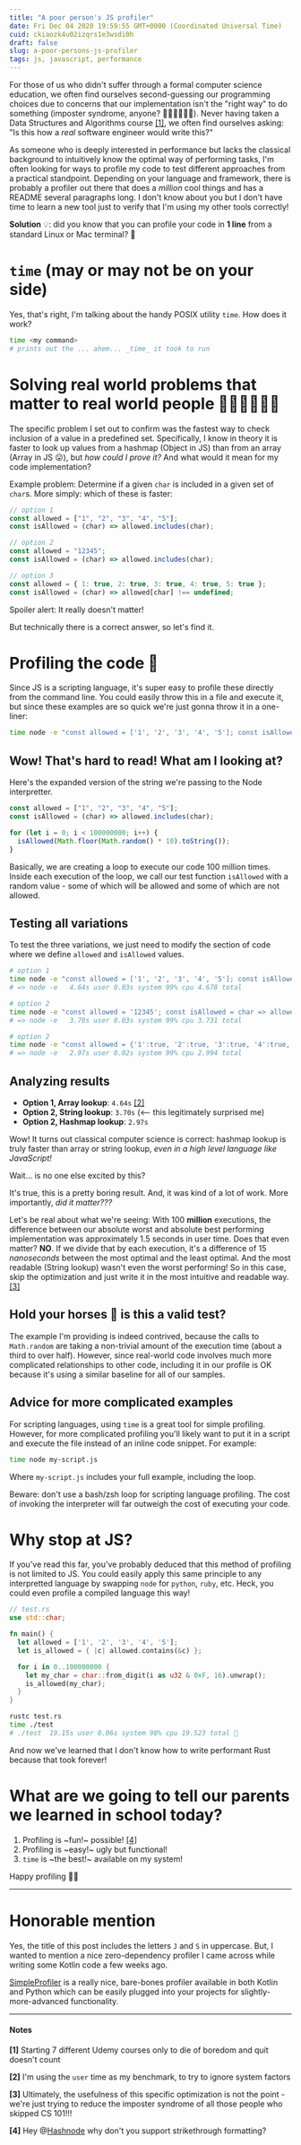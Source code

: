 ```yaml
---
title: "A poor person's JS profiler"
date: Fri Dec 04 2020 19:59:55 GMT+0000 (Coordinated Universal Time)
cuid: ckiaozk4u02izqrs1e3wsdi0h
draft: false
slug: a-poor-persons-js-profiler
tags: js, javascript, performance
---
```


For those of us who didn't suffer through a formal computer science education, we often find ourselves second-guessing our programming choices due to concerns that our implementation isn't the "right way" to do something (imposter syndrome, anyone? 🙋🏻‍♂️🙋🏾‍♀️). Never having taken a Data Structures and Algorithms course [[1]](#notes), we often find ourselves asking: "Is this how a _real_ software engineer would write this?"

As someone who is deeply interested in performance but lacks the classical background to intuitively know the optimal way of performing tasks, I'm often looking for ways to profile my code to test different approaches from a practical standpoint. Depending on your language and framework, there is probably a profiler out there that does a _million_ cool things and has a README several paragraphs long. I don't know about you but I don't have time to learn a new tool just to verify that I'm using my other tools correctly!

**Solution** 💡: did you know that you can profile your code in **1 line** from a standard Linux or Mac terminal? 🤯

# `time` (may or may not be on your side)

Yes, that's right, I'm talking about the handy POSIX utility `time`. How does it work?

```bash
time <my command>
# prints out the ... ahem... _time_ it took to run
```

# Solving real world problems that matter to real world people 💪🏻💪🏽💪🏿

The specific problem I set out to confirm was the fastest way to check inclusion of a value in a predefined set. Specifically, I know in theory it is faster to look up values from a hashmap (Object in JS) than from an array (Array in JS 😛), but _how could I prove it?_ And what would it mean for my code implementation?

Example problem: Determine if a given `char` is included in a given set of `char`s. More simply: which of these is faster:

```js
// option 1
const allowed = ["1", "2", "3", "4", "5"];
const isAllowed = (char) => allowed.includes(char);

// option 2
const allowed = "12345";
const isAllowed = (char) => allowed.includes(char);

// option 3
const allowed = { 1: true, 2: true, 3: true, 4: true, 5: true };
const isAllowed = (char) => allowed[char] !== undefined;
```

Spoiler alert: It really doesn't matter!

But technically there is a correct answer, so let's find it.

# Profiling the code 🚀

Since JS is a scripting language, it's super easy to profile these directly from the command line. You could easily throw this in a file and execute it, but since these examples are so quick we're just gonna throw it in a one-liner:

```bash
time node -e "const allowed = ['1', '2', '3', '4', '5']; const isAllowed = char => allowed.includes(char); for (let i=0;i<100000000;i++) { isAllowed(Math.floor(Math.random() * 10).toString()) }"
```

## Wow! That's hard to read! What am I looking at?

Here's the expanded version of the string we're passing to the Node interpretter.

```js
const allowed = ["1", "2", "3", "4", "5"];
const isAllowed = (char) => allowed.includes(char);

for (let i = 0; i < 100000000; i++) {
  isAllowed(Math.floor(Math.random() * 10).toString());
}
```

Basically, we are creating a loop to execute our code 100 million times. Inside each execution of the loop, we call our test function `isAllowed` with a random value - some of which will be allowed and some of which are not allowed.

## Testing all variations

To test the three variations, we just need to modify the section of code where we define `allowed` and `isAllowed` values.

```bash
# option 1
time node -e "const allowed = ['1', '2', '3', '4', '5']; const isAllowed = char => allowed.includes(char); for (let i=0;i<100000000;i++) { isAllowed(Math.floor(Math.random() * 10).toString()) }"
# => node -e   4.64s user 0.03s system 99% cpu 4.678 total

# option 2
time node -e "const allowed = '12345'; const isAllowed = char => allowed.includes(char); for (let i=0;i<100000000;i++) { isAllowed(Math.floor(Math.random() * 10).toString()) }"
# => node -e   3.70s user 0.03s system 99% cpu 3.731 total

# option 2
time node -e "const allowed = {'1':true, '2':true, '3':true, '4':true, '5':true}; const isAllowed = char => allowed[char] !== undefined; for (let i=0;i<100000000;i++) { isAllowed(Math.floor(Math.random() * 10).toString()) }"
# => node -e   2.97s user 0.02s system 99% cpu 2.994 total
```

## Analyzing results

- **Option 1, Array lookup**: `4.64s` [[2]](#notes)
- **Option 2, String lookup**: `3.70s` (<-- this legitimately surprised me)
- **Option 2, Hashmap lookup**: `2.97s`

Wow! It turns out classical computer science is correct: hashmap lookup is truly faster than array or string lookup, _even in a high level language like JavaScript!_

Wait... is no one else excited by this?

It's true, this is a pretty boring result. And, it was kind of a lot of work. More importantly, _did it matter???_

Let's be real about what we're seeing: With 100 **million** executions, the difference between our absolute worst and absolute best performing implementation was approximately 1.5 seconds in user time. Does that even matter? **NO**. If we divide that by each execution, it's a difference of 15 _nanoseconds_ between the most optimal and the least optimal. And the most readable (String lookup) wasn't even the worst performing! So in this case, skip the optimization and just write it in the most intuitive and readable way. [[3]](#notes)

## Hold your horses 🎠 is this a valid test?

The example I'm providing is indeed contrived, because the calls to `Math.random` are taking a non-trivial amount of the execution time (about a third to over half). However, since real-world code involves much more complicated relationships to other code, including it in our profile is OK because it's using a similar baseline for all of our samples.

## Advice for more complicated examples

For scripting languages, using `time` is a great tool for simple profiling. However, for more complicated profiling you'll likely want to put it in a script and execute the file instead of an inline code snippet. For example:

```bash
time node my-script.js
```

Where `my-script.js` includes your full example, including the loop.

Beware: don't use a bash/zsh loop for scripting language profiling. The cost of invoking the interpreter will far outweigh the cost of executing your code.

# Why stop at JS?

If you've read this far, you've probably deduced that this method of profiling is not limited to JS. You could easily apply this same principle to any interpretted language by swapping `node` for `python`, `ruby`, etc. Heck, you could even profile a compiled language this way!

```rs
// test.rs
use std::char;

fn main() {
  let allowed = ['1', '2', '3', '4', '5'];
  let is_allowed = { |c| allowed.contains(&c) };

  for i in 0..100000000 {
    let my_char = char::from_digit(i as u32 & 0xF, 16).unwrap();
    is_allowed(my_char);
  }
}
```

```bash
rustc test.rs
time ./test
# ./test  19.15s user 0.06s system 98% cpu 19.523 total 🤯
```

And now we've learned that I don't know how to write performant Rust because that took forever!

# What are we going to tell our parents we learned in school today?

1. Profiling is ~fun!~ possible! [[4]](#notes)
2. Profiling is ~easy!~ ugly but functional!
3. `time` is ~the best!~ available on my system!

Happy profiling 👋🏻

---

# Honorable mention

Yes, the title of this post includes the letters `J` and `S` in uppercase. But, I wanted to mention a nice zero-dependency profiler I came across while writing some Kotlin code a few weeks ago.

[SimpleProfiler](https://github.com/davidohana/SimpleProfiler) is a really nice, bare-bones profiler available in both Kotlin and Python which can be easily plugged into your projects for slightly-more-advanced functionality.

---

#### Notes

**[1]** Starting 7 different Udemy courses only to die of boredom and quit doesn't count

**[2]** I'm using the `user` time as my benchmark, to try to ignore system factors

**[3]** Ultimately, the usefulness of this specific optimization is not the point - we're just trying to reduce the imposter syndrome of all those people who skipped CS 101!!!

**[4]** Hey @[Hashnode](@hashnode) why don't you support strikethrough formatting?
